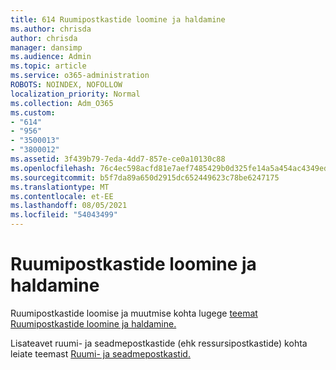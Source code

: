 ```yaml
---
title: 614 Ruumipostkastide loomine ja haldamine
ms.author: chrisda
author: chrisda
manager: dansimp
ms.audience: Admin
ms.topic: article
ms.service: o365-administration
ROBOTS: NOINDEX, NOFOLLOW
localization_priority: Normal
ms.collection: Adm_O365
ms.custom:
- "614"
- "956"
- "3500013"
- "3800012"
ms.assetid: 3f439b79-7eda-4dd7-857e-ce0a10130c88
ms.openlocfilehash: 76c4ec598acfd81e7aef7485429b0d325fe14a5a454ac4349ed3c8f90f930a89
ms.sourcegitcommit: b5f7da89a650d2915dc652449623c78be6247175
ms.translationtype: MT
ms.contentlocale: et-EE
ms.lasthandoff: 08/05/2021
ms.locfileid: "54043499"
---
```

# <a name="how-to-create-and-manage-room-mailboxes"></a>Ruumipostkastide loomine ja haldamine

Ruumipostkastide loomise ja muutmise kohta lugege [teemat Ruumipostkastide loomine ja haldamine.](https://technet.microsoft.com/library/jj215781.aspx)

Lisateavet ruumi- ja seadmepostkastide (ehk ressursipostkastide) kohta leiate teemast [Ruumi- ja seadmepostkastid.](https://docs.microsoft.com/microsoft-365/admin/manage/room-and-equipment-mailboxes)
